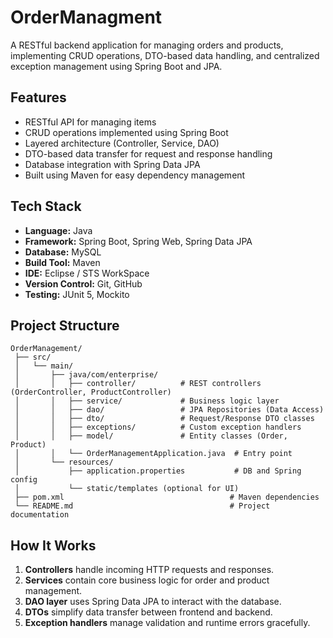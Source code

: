 # OrderManagment
A RESTful backend application for managing orders and products, implementing CRUD operations, DTO-based data handling, and centralized exception management using Spring Boot and JPA.

## Features
- RESTful API for managing items
- CRUD operations implemented using Spring Boot
- Layered architecture (Controller, Service, DAO)
- DTO-based data transfer for request and response handling
- Database integration with Spring Data JPA
- Built using Maven for easy dependency management

## Tech Stack
- **Language:** Java
- **Framework:** Spring Boot, Spring Web, Spring Data JPA
- **Database:** MySQL
- **Build Tool:** Maven
- **IDE:** Eclipse / STS WorkSpace
- **Version Control:** Git, GitHub
- **Testing:** JUnit 5, Mockito

## Project Structure

```
OrderManagement/
 ├── src/
 │   └── main/
 │       ├── java/com/enterprise/
 │       │   ├── controller/          # REST controllers (OrderController, ProductController)
 │       │   ├── service/             # Business logic layer
 │       │   ├── dao/                 # JPA Repositories (Data Access)
 │       │   ├── dto/                 # Request/Response DTO classes
 │       │   ├── exceptions/          # Custom exception handlers
 │       │   ├── model/               # Entity classes (Order, Product)
 │       │   └── OrderManagementApplication.java  # Entry point
 │       └── resources/
 │           ├── application.properties           # DB and Spring config
 │           └── static/templates (optional for UI)
 ├── pom.xml                                     # Maven dependencies
 └── README.md                                   # Project documentation
```

## How It Works

1. **Controllers** handle incoming HTTP requests and responses.  
2. **Services** contain core business logic for order and product management.  
3. **DAO layer** uses Spring Data JPA to interact with the database.  
4. **DTOs** simplify data transfer between frontend and backend.  
5. **Exception handlers** manage validation and runtime errors gracefully.  
